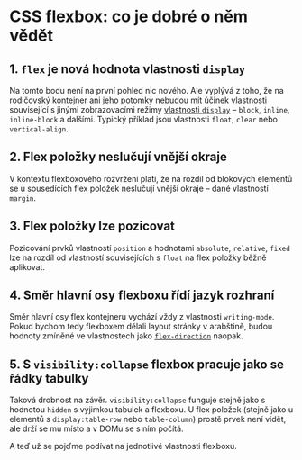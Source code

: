 # CSS flexbox: co je dobré o něm vědět

## 1. `flex` je nová hodnota vlastnosti `display`

Na tomto bodu není na první pohled nic nového. Ale vyplývá z toho, že na rodičovský kontejner ani jeho potomky nebudou mít účinek vlastnosti související s jinými zobrazovacími režimy [vlastnosti `display`](css-display.md) – `block`, `inline`, `inline-block` a dalšími. Typický příklad jsou vlastnosti `float`, `clear` nebo `vertical-align`.

## 2. Flex položky neslučují vnější okraje

V kontextu flexboxového rozvržení platí, že na rozdíl od blokových elementů se u sousedících flex položek neslučují vnější okraje – dané vlastností `margin`.

## 3. Flex položky lze pozicovat

Pozicování prvků vlastností `position` a hodnotami `absolute`, `relative`, `fixed` lze na rozdíl od vlastností souvisejících s `float` na flex položky běžně aplikovat.

## 4. Směr hlavní osy flexboxu řídí jazyk rozhraní

Směr hlavní osy flex kontejneru vychází vždy z vlastnosti `writing-mode`. Pokud bychom tedy flexboxem dělali layout stránky v arabštině, budou hodnoty zmíněné ve vlastnostech jako [`flex-direction`](css-flex-direction.md) naopak.

## 5. S `visibility:collapse` flexbox pracuje jako se řádky tabulky

Taková drobnost na závěr. `visibility:collapse` funguje stejně jako s hodnotou `hidden` s výjimkou tabulek a flexboxu. U flex položek (stejně jako u elementů s `display:table-row` nebo `table-column`) prostě prvek není vidět, ale drží se mu místo a v DOMu se s ním počítá.

<div class="ebook-only" markdown="1">

A teď už se pojďme podívat na jednotlivé vlastnosti flexboxu.

</div>
